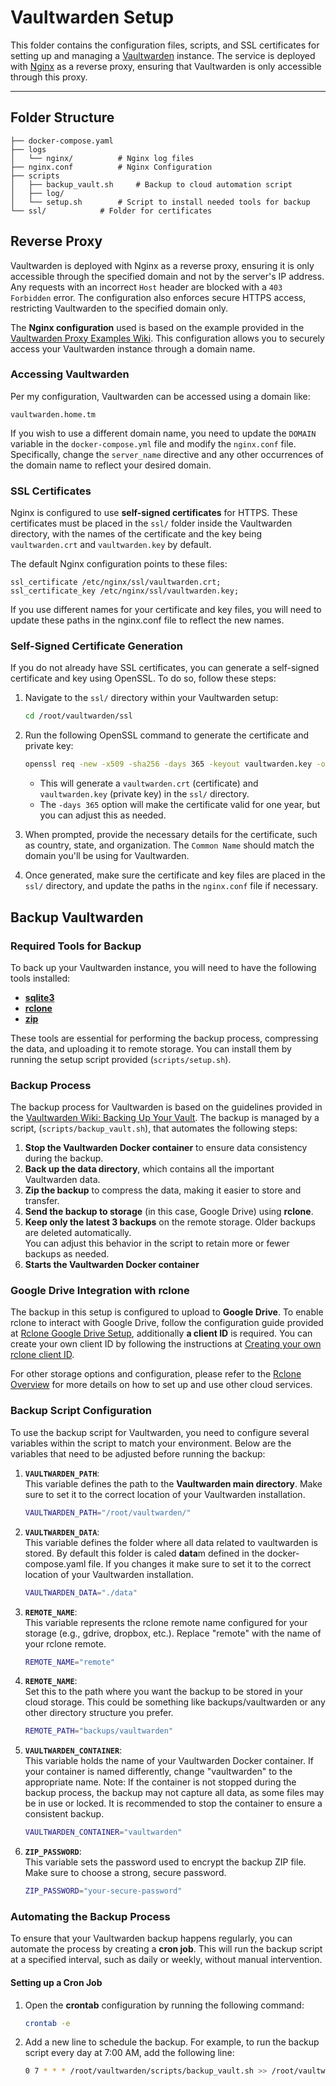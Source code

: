 # Vaultwarden Setup

This folder contains the configuration files, scripts, and SSL certificates for setting up and managing a [Vaultwarden](https://github.com/dani-garcia/vaultwarden) instance. The service is deployed with [Nginx](https://nginx.org/) as a reverse proxy, ensuring that Vaultwarden is only accessible through this proxy.

---

## Folder Structure


```
├── docker-compose.yaml		
├── logs
│   └── nginx/			# Nginx log files
├── nginx.conf			# Nginx Configuration
├── scripts			
│   ├── backup_vault.sh		# Backup to cloud automation script
│   ├── log/
│   └── setup.sh		# Script to install needed tools for backup
└── ssl/            # Folder for certificates
```

## Reverse Proxy

Vaultwarden is deployed with Nginx as a reverse proxy, ensuring it is only accessible through the specified domain and not by the server's IP address. Any requests with an incorrect `Host` header are blocked with a `403 Forbidden` error. The configuration also enforces secure HTTPS access, restricting Vaultwarden to the specified domain only.

The **Nginx configuration** used is based on the example provided in the [Vaultwarden Proxy Examples Wiki](https://github.com/dani-garcia/vaultwarden/wiki/Proxy-examples). This configuration allows you to securely access your Vaultwarden instance through a domain name.

### Accessing Vaultwarden

Per my configuration, Vaultwarden can be accessed using a domain like:

`vaultwarden.home.tm`

If you wish to use a different domain name, you need to update the `DOMAIN` variable in the `docker-compose.yml` file and modify the `nginx.conf` file. Specifically, change the `server_name` directive and any other occurrences of the domain name to reflect your desired domain.

### SSL Certificates

Nginx is configured to use **self-signed certificates** for HTTPS. These certificates must be placed in the `ssl/` folder inside the Vaultwarden directory, with the names of the certificate and the key being `vaultwarden.crt` and `vaultwarden.key` by default.

The default Nginx configuration points to these files:

```
ssl_certificate /etc/nginx/ssl/vaultwarden.crt;
ssl_certificate_key /etc/nginx/ssl/vaultwarden.key;
```

If you use different names for your certificate and key files, you will need to update these paths in the nginx.conf file to reflect the new names.

### Self-Signed Certificate Generation

If you do not already have SSL certificates, you can generate a self-signed certificate and key using OpenSSL. To do so, follow these steps:

1. Navigate to the `ssl/` directory within your Vaultwarden setup:

    ```bash
    cd /root/vaultwarden/ssl
    ```

2. Run the following OpenSSL command to generate the certificate and private key:

    ```bash
    openssl req -new -x509 -sha256 -days 365 -keyout vaultwarden.key -out vaultwarden.crt
    ```

    - This will generate a `vaultwarden.crt` (certificate) and `vaultwarden.key` (private key) in the `ssl/` directory.
    - The `-days 365` option will make the certificate valid for one year, but you can adjust this as needed.

3. When prompted, provide the necessary details for the certificate, such as country, state, and organization. The `Common Name` should match the domain you'll be using for Vaultwarden.

4. Once generated, make sure the certificate and key files are placed in the `ssl/` directory, and update the paths in the `nginx.conf` file if necessary.


## Backup Vaultwarden

### Required Tools for Backup

To back up your Vaultwarden instance, you will need to have the following tools installed:

- **[sqlite3](https://www.sqlite.org/download.html)**
- **[rclone](https://rclone.org/downloads/)**
- **[zip](https://infozip.sourceforge.io/)**

These tools are essential for performing the backup process, compressing the data, and uploading it to remote storage. You can install them by running the setup script provided (`scripts/setup.sh`).

### Backup Process

The backup process for Vaultwarden is based on the guidelines provided in the [Vaultwarden Wiki: Backing Up Your Vault](https://github.com/dani-garcia/vaultwarden/wiki/Backing-up-your-vault). The backup is managed by a script, (`scripts/backup_vault.sh`), that automates the following steps:

1. **Stop the Vaultwarden Docker container** to ensure data consistency during the backup.
2. **Back up the data directory**, which contains all the important Vaultwarden data.
3. **Zip the backup** to compress the data, making it easier to store and transfer.
4. **Send the backup to storage** (in this case, Google Drive) using **rclone**.
5. **Keep only the latest 3 backups** on the remote storage. Older backups are deleted automatically.  
   You can adjust this behavior in the script to retain more or fewer backups as needed.
6. **Starts the Vaultwarden Docker container**

### Google Drive Integration with rclone

The backup in this setup is configured to upload to **Google Drive**. To enable rclone to interact with Google Drive, follow the configuration guide provided at [Rclone Google Drive Setup](https://rclone.org/drive/), additionally **a client ID** is required. You can create your own client ID by following the instructions at [Creating your own rclone client ID](https://rclone.org/drive/#making-your-own-client-id).

For other storage options and configuration, please refer to the [Rclone Overview](https://rclone.org/overview/) for more details on how to set up and use other cloud services.

### Backup Script Configuration

To use the backup script for Vaultwarden, you need to configure several variables within the script to match your environment. Below are the variables that need to be adjusted before running the backup:

1. **`VAULTWARDEN_PATH`**:  
   This variable defines the path to the **Vaultwarden main directory**. Make sure to set it to the correct location of your Vaultwarden installation.
   ```bash
   VAULTWARDEN_PATH="/root/vaultwarden/"
   ```

2. **`VAULTWARDEN_DATA`**:  
   This variable defines the folder where all data related to vaultwarden is stored. By default this folder is caled **data**m defined in the docker-compose.yaml file. If you changes it make sure to set it to the correct location of your Vaultwarden installation.
   ```bash
   VAULTWARDEN_DATA="./data"
   ```
   
3. **`REMOTE_NAME`**:  
   This variable represents the rclone remote name configured for your storage (e.g., gdrive, dropbox, etc.). Replace "remote" with the name of your rclone remote.
   ```bash
   REMOTE_NAME="remote"
   ```
   
4. **`REMOTE_NAME`**:  
   Set this to the path where you want the backup to be stored in your cloud storage. This could be something like backups/vaultwarden or any other directory structure you prefer.
   ```bash
   REMOTE_PATH="backups/vaultwarden"
   ```
   
5. **`VAULTWARDEN_CONTAINER`**:  
   This variable holds the name of your Vaultwarden Docker container. If your container is named differently, change "vaultwarden" to the appropriate name.
   Note: If the container is not stopped during the backup process, the backup may not capture all data, as some files may be in use or locked. It is recommended to stop the container to ensure a consistent backup.
   ```bash
   VAULTWARDEN_CONTAINER="vaultwarden"
   ```

6. **`ZIP_PASSWORD`**:  
   This variable sets the password used to encrypt the backup ZIP file. Make sure to choose a strong, secure password.
   ```bash
   ZIP_PASSWORD="your-secure-password"
   ```
   
### Automating the Backup Process

To ensure that your Vaultwarden backup happens regularly, you can automate the process by creating a **cron job**. This will run the backup script at a specified interval, such as daily or weekly, without manual intervention.

#### Setting up a Cron Job

1. Open the **crontab** configuration by running the following command:
   ```bash
   crontab -e
   ```
   
2. Add a new line to schedule the backup. For example, to run the backup script every day at 7:00 AM, add the following line:
   ```bash
   0 7 * * * /root/vaultwarden/scripts/backup_vault.sh >> /root/vaultwarden/scripts/log/backup_vault.log 2>&1
   ```
